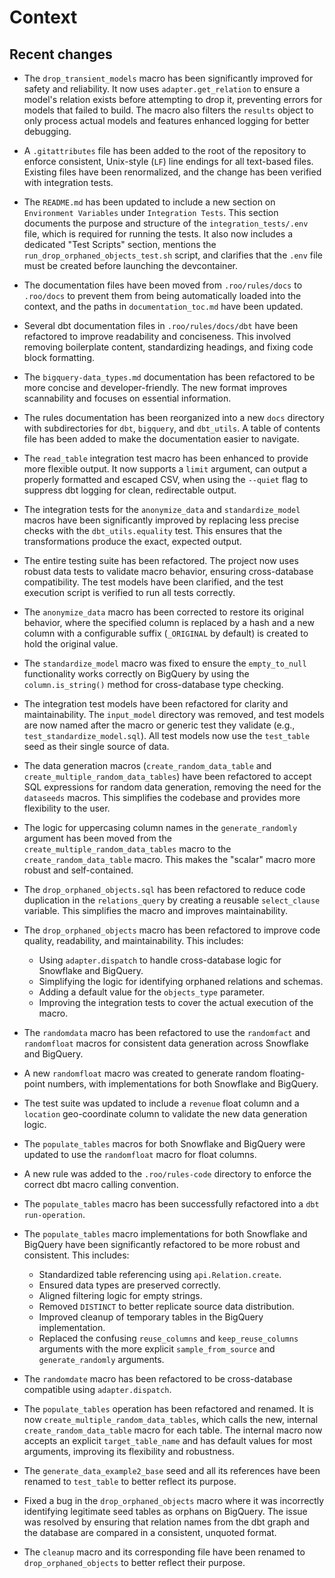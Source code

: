 # Context

## Recent changes

*   The `drop_transient_models` macro has been significantly improved for safety and reliability. It now uses `adapter.get_relation` to ensure a model's relation exists before attempting to drop it, preventing errors for models that failed to build. The macro also filters the `results` object to only process actual models and features enhanced logging for better debugging.
*   A `.gitattributes` file has been added to the root of the repository to enforce consistent, Unix-style (`LF`) line endings for all text-based files. Existing files have been renormalized, and the change has been verified with integration tests.

*   The `README.md` has been updated to include a new section on `Environment Variables` under `Integration Tests`. This section documents the purpose and structure of the `integration_tests/.env` file, which is required for running the tests. It also now includes a dedicated "Test Scripts" section, mentions the `run_drop_orphaned_objects_test.sh` script, and clarifies that the `.env` file must be created before launching the devcontainer.

*   The documentation files have been moved from `.roo/rules/docs` to `.roo/docs` to prevent them from being automatically loaded into the context, and the paths in `documentation_toc.md` have been updated.

*   Several dbt documentation files in `.roo/rules/docs/dbt` have been refactored to improve readability and conciseness. This involved removing boilerplate content, standardizing headings, and fixing code block formatting.
*   The `bigquery-data_types.md` documentation has been refactored to be more concise and developer-friendly. The new format improves scannability and focuses on essential information.
*   The rules documentation has been reorganized into a new `docs` directory with subdirectories for `dbt`, `bigquery`, and `dbt_utils`. A table of contents file has been added to make the documentation easier to navigate.
*   The `read_table` integration test macro has been enhanced to provide more flexible output. It now supports a `limit` argument, can output a properly formatted and escaped CSV, when using the `--quiet` flag to suppress dbt logging for clean, redirectable output.
*   The integration tests for the `anonymize_data` and `standardize_model` macros have been significantly improved by replacing less precise checks with the `dbt_utils.equality` test. This ensures that the transformations produce the exact, expected output.
*   The entire testing suite has been refactored. The project now uses robust data tests to validate macro behavior, ensuring cross-database compatibility. The test models have been clarified, and the test execution script is verified to run all tests correctly.
*   The `anonymize_data` macro has been corrected to restore its original behavior, where the specified column is replaced by a hash and a new column with a configurable suffix (`_ORIGINAL` by default) is created to hold the original value.
*   The `standardize_model` macro was fixed to ensure the `empty_to_null` functionality works correctly on BigQuery by using the `column.is_string()` method for cross-database type checking.
*   The integration test models have been refactored for clarity and maintainability. The `input_model` directory was removed, and test models are now named after the macro or generic test they validate (e.g., `test_standardize_model.sql`). All test models now use the `test_table` seed as their single source of data.
*   The data generation macros (`create_random_data_table` and `create_multiple_random_data_tables`) have been refactored to accept SQL expressions for random data generation, removing the need for the `dataseeds` macros. This simplifies the codebase and provides more flexibility to the user.
*   The logic for uppercasing column names in the `generate_randomly` argument has been moved from the `create_multiple_random_data_tables` macro to the `create_random_data_table` macro. This makes the "scalar" macro more robust and self-contained.
*   The `drop_orphaned_objects.sql` has been refactored to reduce code duplication in the `relations_query` by creating a reusable `select_clause` variable. This simplifies the macro and improves maintainability.
*   The `drop_orphaned_objects` macro has been refactored to improve code quality, readability, and maintainability. This includes:
    *   Using `adapter.dispatch` to handle cross-database logic for Snowflake and BigQuery.
    *   Simplifying the logic for identifying orphaned relations and schemas.
    *   Adding a default value for the `objects_type` parameter.
    *   Improving the integration tests to cover the actual execution of the macro.
*   The `randomdata` macro has been refactored to use the `randomfact` and `randomfloat` macros for consistent data generation across Snowflake and BigQuery.
*   A new `randomfloat` macro was created to generate random floating-point numbers, with implementations for both Snowflake and BigQuery.
*   The test suite was updated to include a `revenue` float column and a `location` geo-coordinate column to validate the new data generation logic.
*   The `populate_tables` macros for both Snowflake and BigQuery were updated to use the `randomfloat` macro for float columns.
*   A new rule was added to the `.roo/rules-code` directory to enforce the correct dbt macro calling convention.
*   The `populate_tables` macro has been successfully refactored into a `dbt run-operation`.
*   The `populate_tables` macro implementations for both Snowflake and BigQuery have been significantly refactored to be more robust and consistent. This includes:
    *   Standardized table referencing using `api.Relation.create`.
    *   Ensured data types are preserved correctly.
    *   Aligned filtering logic for empty strings.
    *   Removed `DISTINCT` to better replicate source data distribution.
    *   Improved cleanup of temporary tables in the BigQuery implementation.
    *   Replaced the confusing `reuse_columns` and `keep_reuse_columns` arguments with the more explicit `sample_from_source` and `generate_randomly` arguments.
*   The `randomdate` macro has been refactored to be cross-database compatible using `adapter.dispatch`.
*   The `populate_tables` operation has been refactored and renamed. It is now `create_multiple_random_data_tables`, which calls the new, internal `create_random_data_table` macro for each table. The internal macro now accepts an explicit `target_table_name` and has default values for most arguments, improving its flexibility and robustness.
*   The `generate_data_example2_base` seed and all its references have been renamed to `test_table` to better reflect its purpose.
*   Fixed a bug in the `drop_orphaned_objects` macro where it was incorrectly identifying legitimate seed tables as orphans on BigQuery. The issue was resolved by ensuring that relation names from the dbt graph and the database are compared in a consistent, unquoted format.
*   The `cleanup` macro and its corresponding file have been renamed to `drop_orphaned_objects` to better reflect their purpose.
